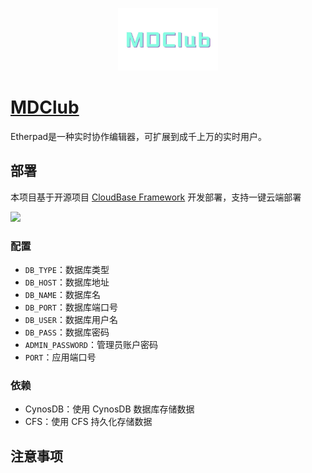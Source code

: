 <p align="center">
  <img height="100px" src="./logo.jpeg" />
</p>

# [MDClub](https://github.com/zdhxiong/mdclub)

Etherpad是一种实时协作编辑器，可扩展到成千上万的实时用户。

## 部署

本项目基于开源项目 [CloudBase Framework](https://github.com/Tencent/cloudbase-framework) 开发部署，支持一键云端部署

[![](https://main.qcloudimg.com/raw/67f5a389f1ac6f3b4d04c7256438e44f.svg)](https://console.cloud.tencent.com/tcb/env/index?action=CreateAndDeployCloudBaseProject&appUrl=https%3A%2F%2Fgithub.com%2FTencent-Cloud-Plugins%2FTencentCloudBase-Etherpad&branch=master)
### 配置
- `DB_TYPE`：数据库类型
- `DB_HOST`：数据库地址
- `DB_NAME`：数据库名
- `DB_PORT`：数据库端口号
- `DB_USER`：数据库用户名
- `DB_PASS`：数据库密码
- `ADMIN_PASSWORD`：管理员账户密码
- `PORT`：应用端口号

### 依赖

- CynosDB：使用 CynosDB 数据库存储数据
- CFS：使用 CFS 持久化存储数据

## 注意事项

